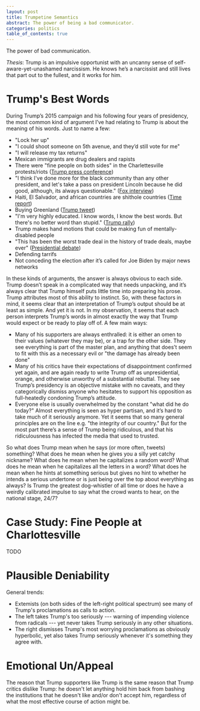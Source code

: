 ```yaml
---
layout: post
title: Trumpetine Semantics
abstract: The power of being a bad communicator.
categories: politics
table_of_contents: true
---
```


The power of bad communication.

_Thesis_: Trump is an impulsive opportunist with an uncanny sense of self-aware-yet-unashamed narcissism. He knows he’s a narcissist and still lives that part out to the fullest, and it works for him.


# Trump's Best Words

During Trump’s 2015 campaign and his following four years of presidency, the most common kind of argument I’ve had relating to Trump is about the meaning of his words. Just to name a few:

- "Lock her up"
- "I could shoot someone on 5th avenue, and they’d still vote for me"
- "I will release my tax returns"
- Mexican immigrants are drug dealers and rapists
- There were "fine people on both sides" in the Charlettesville protests/riots ([Trump press conference][fine-people])
- "I think I've done more for the black community than any other president, and let's take a pass on president Lincoln because he did good, although, its always questionable." ([Fox interview][more-for-black-comm])
- Haiti, El Salvador, and african countries are shithole countries ([Time report][shithole-countries])
- Buying Greenland ([Trump tweet][greenland-tower])
- "I'm very highly educated. I know words, I know the best words. But there's no better word than stupid." ([Trump rally][best-words])
- Trump makes hand motions that could be making fun of mentally-disabled people
- "This has been the worst trade deal in the history of trade deals, maybe ever" ([Presidential debate][worst-trade-deal])
- Defending tarrifs
- Not conceding the election after it’s called for Joe Biden by major news networks

In these kinds of arguments, the answer is always obvious to each side. Trump doesn’t speak in a complicated way that needs unpacking, and it’s always clear that Trump himself puts little time into preparing his prose. Trump attributes most of this ability to instinct. So, with these factors in mind, it seems clear that an interpretation of Trump’s output should be at least as simple. And yet it is not. In my observation, it seems that each person interprets Trump’s words in almost exactly the way that Trump would expect or be ready to play off of. A few main ways:

- Many of his supporters are always enthralled: it is either an omen to their values (whatever they may be), or a trap for the other side. They see everything is part of the master plan, and anything that does’t seem to fit with this as a necessary evil or "the damage has already been done"
- Many of his critics have their expectations of disappointment confirmed yet again, and are again ready to write Trump off as unpresidential, orange, and otherwise unworthy of a substantial rebuttal. They see Trump’s presidency is an objective mistake with no caveats, and they categorically dismiss anyone who hesitates to support his opposition as full-heatedly condoning Trump’s attitude.
- Everyone else is usually overwhelmed by the constant "what did he do today?" Almost everything is seen as hyper partisan, and it’s hard to take much of it seriously anymore. Yet it seems that so many general principles are on the line e.g. "the integrity of our country." But for the most part there’s a sense of Trump being ridiculous, and that his ridiculousness has infected the media that used to trusted.

So what does Trump mean when he says (or more often, tweets) something? What does he mean when he gives you a silly yet catchy nickname? What does he mean when he capitalizes a random word? What does he mean when he capitalizes all the letters in a word? What does he mean when he hints at something serious but gives no hint to whether he intends a serious undertone or is just being over the top about everything as always? Is Trump the greatest dog-whistler of all time or does he have a weirdly calibrated impulse to say what the crowd wants to hear, on the national stage, 24/7?

# Case Study: Fine People at Charlottesville

TODO

# Plausible Deniability

General trends:
- Extemists (on both sides of the left-right political spectrum) see many of Trump's proclamations as calls to action.
- The left takes Trump's too seriously --- warning of impending violence from radicals --- yet never takes Trump seriously in any other situations.
- The right dismisses Trump's most worrying proclamations as obviously hyperbolic, yet also takes Trump seriously whenever it's something they agree with.

# Emotional Un/Appeal

The reason that Trump supporters like Trump is the same reason that Trump critics dislike Trump: he doesn't let anything hold him back from bashing the institutions that he doesn't like and/or don't accept him, regardless of what the most effective course of action might be.


<!--  -->
<!-- links -->
<!--  -->

[more-for-black-comm]: https://uk.news.yahoo.com/trump-think-ive-done-more-175302291.html?guccounter=1&guce_referrer=aHR0cHM6Ly9kdWNrZHVja2dvLmNvbS8&guce_referrer_sig=AQAAAAHt0BwO2Ky8J2jrUtMPQ2tDsL6GJ98hB-1QGhhwVU0XSl2MzeWg3sEYyErx68s_IVst8xRUk9gZj5-abJbpDVAX4QL2FEcw4MTXYQgIV9RsR3X8bDn-SI14pVAd-NmclqLdqUSN-rW3GnuiN6SiL5NHRxw0O9aVthJjLxr3HgzP
[shithole-countries]: https://time.com/5100058/donald-trump-shithole-countries/
[greenland-tower]: https://twitter.com/realDonaldTrump/status/1163603361423351808?ref_src=twsrc%5Etfw
[worst-trade-deal]: https://youtu.be/4fEb5niN8Kg
[best-words]: https://www.washingtonpost.com/video/national/trump-i-have-the-best-words/2017/04/05/53a9ae4a-19fd-11e7-8598-9a99da559f9e_video.html
[fine-people]: https://youtu.be/JmaZR8E12bs
